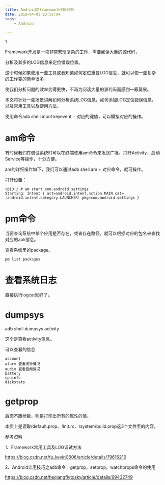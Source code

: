 ```yaml
---
title: Android之framework代码分析
date: 2019-04-03 13:58:04
tags:
	- Android

---
```


1

 Framework开发是一项非常繁琐复杂的工作，需要阅读大量的源代码，

分析及其多的LOG信息来定位错误位置。

这个时候如果使用一些工具或者知道如何定位重要LOG信息，就可以使一些复杂的工作变的简单很多，

使我们分析问题的效率变得更快，不再为阅读大量的源代码而感到一筹莫展。

本文将针对一些场景讲解如何分析系统LOG信息，如何添加LOG定位错误信息，以及常用工具以及使用方法。



使用命令adb shell input keyevent + 对应的键值，可以模拟对应的操作。

# **am命令**

有时候我们在调试系统时可以在终端使用am命令来发送广播，打开Activity，启动Service等操作，十分方便。

am的详细操作如下，我们可以通过adb shell am + 对应命令，就可操作。

打开设置：

```
rpi3:/ # am start com.android.settings
Starting: Intent { act=android.intent.action.MAIN cat=[android.intent.category.LAUNCHER] pkg=com.android.settings }
```



# **pm命令**

当要查询系统中某个应用是否存在，或者存在路径，就可以根据对应的包名来查找对应的apk信息。

查看系统里的package。

```
pm list packages
```

# 查看系统日志

直接执行logcat就好了。



# dumpsys 

adb shell dumpsys activity

这个是查看activity信息。

可以查看的信息

```
account
alarm 查看闹钟情况
audio 查看音频情况
battery
cpuinfo
diskstats
```

# getprop

后面不跟参数，则是打印出所有的属性的值。

本质上是读取/default.prop、/init.rc、/system/build.prop这3个文件里的内容。



参考资料

1、Framework常用工具及LOG调试方法

https://blog.csdn.net/fu_kevin0606/article/details/79616216

2、Android实用技巧之adb命令：getprop，setprop，watchprops命令的使用

https://blog.csdn.net/heqiangflytosky/article/details/69432749



